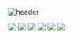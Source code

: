 ![header](https://capsule-render.vercel.app/api?type=waving&color=auto&height=300&section=header&text=Gyeong%20Ho&fontSize=90)


<img src="https://img.shields.io/badge/Java-blue?style=flat-square&logo=java&logoColor=white"/></a>
<img src="https://img.shields.io/badge/Python-3776AB?style=flat-square&logo=Python&logoColor=white"/></a>
<img src="https://img.shields.io/badge/C-#A8B9CC?style=flat-square&logo=C&logoColor=white"/></a>
<img src="https://img.shields.io/badge/Html-#E34F26?style=flat-square&logo=Html&logoColor=white"/></a>
<img src="https://img.shields.io/badge/Css-#1572B6?style=flat-square&logo=css&logoColor=white"/></a>
<img src="https://img.shields.io/badge/JavaScript-#F7DF1E?style=flat-square&logo=JavaScript&logoColor=white"/></a>
